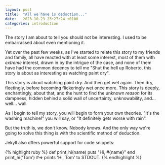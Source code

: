 ```yaml
---
layout: post
title:  "All we have is deduction..."
date:   2023-10-23 23:27:24 +0100
categories: introduction
---
```

The story I am about to tell you should not be interesting. I used to be embarrassed about even mentioning it.

Yet over the past few weeks, as I've started to relate this story to my friends and family, all have reacted with at least some interest, most of them 
with _extreme_ interest, drawn in by the intrigue of the case, and none of them have had the common decency to tell me "Shut the hell up Roberto, this 
story is about as interesting as watching paint dry".

This story is about watching paint dry. And then get wet again. Then dry, fleetingly, before becoming flickeringly wet once more. This story is 
deeply, enchantingly, about that, and the hunt to find the unknown _reason_ for its dampness, hidden behind a solid wall of uncertainty, 
unknowability, and… well… wall.

As I begin to tell my story, you will begin to form your own theories. "It's the washing machine!" you will say, or "It definitely gets worse with 
rain".

But the truth is, we don't know. Nobody _knows_. And the only way we're going to solve this thing is with the scientific method of deduction.

Jekyll also offers powerful support for code snippets:

{% highlight ruby %}
def print_hi(name)
  puts "Hi, #{name}"
end
print_hi('Tom')
#=> prints 'Hi, Tom' to STDOUT.
{% endhighlight %}


